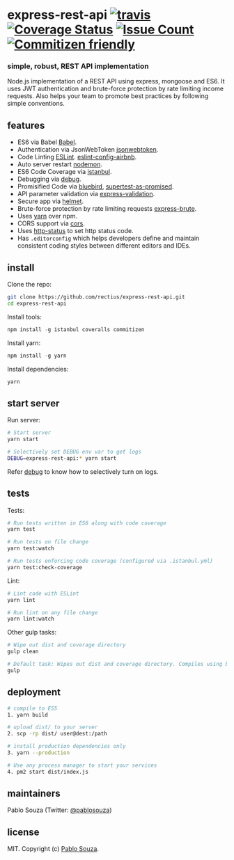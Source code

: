 # express-rest-api [![travis][travis-image]][travis-url] [![Coverage Status][coveralls-image]][coveralls-url] [![Issue Count][codeclimate-image]][codeclimate-url] [![Commitizen friendly][commitizen-image]][commitizen-url]

[travis-image]: https://img.shields.io/travis/rectius/express-rest-api/master.svg
[travis-url]: https://travis-ci.org/rectius/express-rest-api
[coveralls-image]: https://coveralls.io/repos/github/rectius/express-rest-api/badge.svg?branch=master
[coveralls-url]: https://coveralls.io/github/rectius/express-rest-api?branch=master
[codeclimate-image]: https://codeclimate.com/github/rectius/express-rest-api/badges/issue_count.svg
[codeclimate-url]: https://codeclimate.com/github/rectius/express-rest-api
[commitizen-image]: https://img.shields.io/badge/commitizen-friendly-brightgreen.svg
[commitizen-url]: http://commitizen.github.io/cz-cli/


### simple, robust, REST API implementation

Node.js implementation of a REST API using express, mongoose and ES6. It uses JWT authentication and brute-force protection by rate limiting income requests. Also helps your team to promote best practices by following simple conventions.

## features

- ES6 via Babel [Babel](https://babeljs.io/).
- Authentication via JsonWebToken [jsonwebtoken](https://www.npmjs.com/package/jsonwebtoken).
- Code Linting [ESLint](http://eslint.org). [eslint-config-airbnb](https://github.com/airbnb/javascript/tree/master/packages/eslint-config-airbnb).
- Auto server restart [nodemon](https://github.com/remy/nodemon).
- ES6 Code Coverage via [istanbul](https://www.npmjs.com/package/istanbul).
- Debugging via [debug](https://www.npmjs.com/package/debug).
- Promisified Code via [bluebird](https://github.com/petkaantonov/bluebird), [supertest-as-promised](https://www.npmjs.com/package/supertest-as-promised).
- API parameter validation via [express-validation](https://www.npmjs.com/package/express-validation).
- Secure app via [helmet](https://github.com/helmetjs/helmet).
- Brute-force protection by rate limiting requests [express-brute](https://github.com/AdamPflug/express-brute).
- Uses [yarn](https://yarnpkg.com) over npm.
- CORS support via [cors](https://github.com/expressjs/cors).
- Uses [http-status](https://www.npmjs.com/package/http-status) to set http status code.
- Has `.editorconfig` which helps developers define and maintain consistent coding styles between different editors and IDEs.

## install

Clone the repo:
```sh
git clone https://github.com/rectius/express-rest-api.git
cd express-rest-api
```

Install tools:
```js
npm install -g istanbul coveralls commitizen
```

Install yarn:
```js
npm install -g yarn
```

Install dependencies:
```sh
yarn
```

## start server

Run server:
```sh
# Start server
yarn start

# Selectively set DEBUG env var to get logs
DEBUG=express-rest-api:* yarn start
```
Refer [debug](https://www.npmjs.com/package/debug) to know how to selectively turn on logs.

## tests

Tests:
```sh
# Run tests written in ES6 along with code coverage
yarn test

# Run tests on file change
yarn test:watch

# Run tests enforcing code coverage (configured via .istanbul.yml)
yarn test:check-coverage
```

Lint:
```sh
# Lint code with ESLint
yarn lint

# Run lint on any file change
yarn lint:watch
```

Other gulp tasks:
```sh
# Wipe out dist and coverage directory
gulp clean

# Default task: Wipes out dist and coverage directory. Compiles using babel.
gulp
```

## deployment

```sh
# compile to ES5
1. yarn build

# upload dist/ to your server
2. scp -rp dist/ user@dest:/path

# install production dependencies only
3. yarn --production

# Use any process manager to start your services
4. pm2 start dist/index.js
```

## maintainers

Pablo Souza (Twitter: <a href="https://twitter.com/pablosouza">@pablosouza</a>)

## license

MIT. Copyright (c) [Pablo Souza](http://pablosouza.rectius.com.br).
